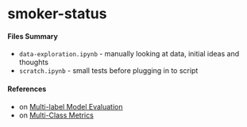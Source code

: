 # smoker-status


#### Files Summary
- `data-exploration.ipynb` - manually looking at data, initial ideas and thoughts
- `scratch.ipynb` - small tests before plugging in to script

#### References 
- on [Multi-label Model Evaluation](https://www.kaggle.com/kmkarakaya/multi-label-model-evaluation)
- on [Multi-Class Metrics](https://towardsdatascience.com/multi-class-metrics-made-simple-part-i-precision-and-recall-9250280bddc2)
